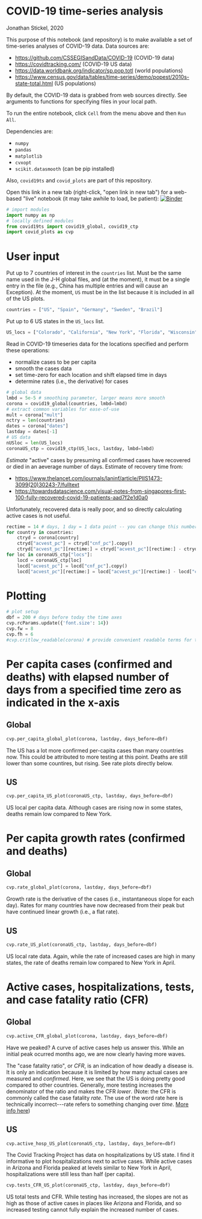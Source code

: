 # COVID-19 time-series analysis

Jonathan Stickel, 2020

This purpose of this notebook (and repository) is to make available a set of time-series
analyses of COVID-19 data. Data sources are:

- https://github.com/CSSEGISandData/COVID-19 (COVID-19 data)
- https://covidtracking.com/ (COVID-19 US data)
- https://data.worldbank.org/indicator/sp.pop.totl (world populations)
- https://www.census.gov/data/tables/time-series/demo/popest/2010s-state-total.html (US populations)

By default, the COVID-19 data is grabbed from web sources directly. See arguments to functions for specifying files in your local path.

To run the entire notebook, click `Cell` from the menu above and then `Run All`.

Dependencies are:

- `numpy`
- `pandas`
- `matplotlib`
- `cvxopt`
- `scikit.datasmooth` (can be pip installed)

Also, `covid19ts` and `covid_plots` are part of this repository.

Open this link in a new tab (right-click, "open link in new tab") for a web-based "live" notebook (it may take awhile to load, be patient):
[![Binder](https://mybinder.org/badge_logo.svg)](https://mybinder.org/v2/gh/jjstickel/covid-19_ts_analysis.git/master?filepath=analyze_covid_time_series_notebook.ipynb)


```python
# import modules
import numpy as np
# locally defined modules
from covid19ts import covid19_global, covid19_ctp
import covid_plots as cvp
```

# User input

Put up to 7 countries of interest in the `countries` list. Must be the same name used in the J-H global files, and (at the moment), it must be a single entry in the file (e.g., China has multiple entries and will cause an Exception). At the moment, `US` must be in the list because it is included in all of the US plots.

```python
countries = ["US", "Spain", "Germany", "Sweden", "Brazil"]
```

Put up to 6 US states in the `US_locs` list. 

```python
US_locs = ["Colorado", "California", "New York", "Florida", "Wisconsin", "South Dakota"]
```

Read in COVID-19 timeseries data for the locations specified and perform these operations:
- normalize cases to be per capita
- smooth the cases data
- set time-zero for each location and shift elapsed time in days
- determine rates (i.e., the derivative) for cases

```python
# global data
lmbd = 5e-5 # smoothing parameter, larger means more smooth
corona = covid19_global(countries, lmbd=lmbd)
# extract common variables for ease-of-use
mult = corona["mult"]
nctry = len(countries)
dates = corona["dates"]
lastday = dates[-1]
# US data
nUSloc = len(US_locs)
coronaUS_ctp = covid19_ctp(US_locs, lastday, lmbd=lmbd)
```

*Estimate* "active" cases by presuming all confirmed cases have recovered or died in an aeverage number of days. Estimate of recovery time from:
- https://www.thelancet.com/journals/laninf/article/PIIS1473-3099(20)30243-7/fulltext
- https://towardsdatascience.com/visual-notes-from-singapores-first-100-fully-recovered-covid-19-patients-aad7f2e1d0a0

Unfortunately, recovered data is really poor, and so directly calculating active cases is not useful.

```python
rectime = 14 # days, 1 day = 1 data point -- you can change this number to see the affect on estimated acive cases
for country in countries:
    ctryd = corona[country]
    ctryd["acvest_pc"] = ctryd["cnf_pc"].copy()
    ctryd["acvest_pc"][rectime:] = ctryd["acvest_pc"][rectime:] - ctryd["cnf_pc"][:-rectime]
for loc in coronaUS_ctp["locs"]:
    locd = coronaUS_ctp[loc]
    locd["acvest_pc"] = locd["cnf_pc"].copy()
    locd["acvest_pc"][rectime:] = locd["acvest_pc"][rectime:] - locd["cnf_pc"][:-rectime]
```

# Plotting

```python
# plot setup
dbf = 200 # days before today the time axes
cvp.rcParams.update({'font.size': 14})
cvp.fw = 8
cvp.fh = 6
#cvp.critlow_readable(corona) # provide convenient readable terms for time labeling
```

# Per capita cases (confirmed and deaths) with elapsed number of days from a specified time zero as indicated in the x-axis


## Global

```python
cvp.per_capita_global_plot(corona, lastday, days_before=dbf)
```

The US has a lot more confirmed per-capita cases than many countries now. This could be attributed to more testing at this point. Deaths are still lower than some countires, but rising. See rate plots directly below.


## US

```python
cvp.per_capita_US_plot(coronaUS_ctp, lastday, days_before=dbf)
```

US local per capita data. Although cases are rising now in some states, deaths remain low compared to New York.


# Per capita growth rates (confirmed and deaths)


## Global

```python
cvp.rate_global_plot(corona, lastday, days_before=dbf)
```

Growth rate is the derivative of the cases (i.e., instantaneous slope for each day). Rates for many countries have now decreased from their peak but have continued linear growth (i.e., a flat rate). 


## US

```python
cvp.rate_US_plot(coronaUS_ctp, lastday, days_before=dbf)
```

US local rate data. Again, while the rate of increased cases are high in many states, the rate of deaths remain low compared to New York in April.


# Active cases, hospitalizations, tests, and case fatality ratio (CFR)


## Global

```python
cvp.active_CFR_global_plot(corona, lastday, days_before=dbf)
```

Have we peaked? A curve of active cases help us answer this. While an initial peak ocurred months ago, we are now clearly having more waves.

The "case fatality ratio", or *CFR*, is an indication of how deadly a disease is. It is only an indication because it is limited by how many actual cases are measured and *confirmed*. Here, we see that the US is doing pretty good compared to other countries. Generally, more testing increases the denominator of the ratio and makes the CFR *lower*. (Note: the CFR is commonly called the case fatality *rate*. The use of the word rate here is technically incorrect---rate refers to something changing over *time*. [More info here](https://ourworldindata.org/coronavirus?fbclid=IwAR3zOvtt7gqkhitoHJ_lXDr3eDeE_JPtfukpOkY94PSaBm_hmrMvWCXWFpg#what-do-we-know-about-the-risk-of-dying-from-covid-19))


## US

```python
cvp.active_hosp_US_plot(coronaUS_ctp, lastday, days_before=dbf)
```

The Covid Tracking Project has data on hospitalizations by US state. I find it informative to plot hospitalizations next to active cases. While active cases in Arizona and Florida peaked at levels similar to New York in April, hospitalizations were still less than half (per capita). 

```python
cvp.tests_CFR_US_plot(coronaUS_ctp, lastday, days_before=dbf)
```

US total tests and CFR. While testing has increased, the slopes are not as high as those of active cases in places like Arizona and Florida, and so increased testing cannot fully explain the increased number of cases.
